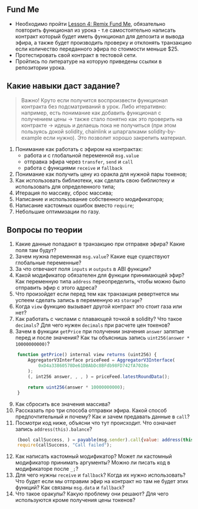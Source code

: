 ## Fund Me

- Необходимо пройти [Lesson 4: Remix Fund Me](https://github.com/smartcontractkit/full-blockchain-solidity-course-js#lesson-4-remix-fund-me), обязательно повторить функционал из урока - т.е самостоятельно написать контракт который будет иметь функционал для депозита и вывода эфира, а также будет производить проверку и отклонять транзакцию если количество переданного эфира по стоимости меньше $25.
- Протестировать свой контракт в тестовой сети.
- Пройтись по литературе на которую приведены ссылки в репозитории урока.

## Какие навыки даст задание?

> Важно! Круто если получится воспроизвести функционал контракта без подсматриваний в урок. Либо итеративно: например, есть понимание как добавить функционал с получением цены -> также стало понятно как это проверить на контракте -> идешь и делаешь пока не получиться (при этом пользуясь докой solidity, chainlink и шпаргалками solidity-by-example если нужно). Это позволит хорошо закрепить материал.

1. Понимание как работать с эфиром на контрактах:
    - работа и с глобальной переменной `msg.value`
    - отправка эфира через `transfer`, `send` и `call`
    - работа с функциями `receive` и `fallback`
2. Понимание как получить цену из оракла для нужной пары токенов;
3. Как использовать библиотеки, как сделать свою библиотеку и использовать для определенного типа;
4. Итерация по массиву, сброс массива;
5. Написание и использование собственного модификатора;
6. Написание кастомных ошибок вместо `require`;
7. Небольшие оптимизации по газу.

## Вопросы по теории

1. Какие данные попадают в транзакцию при отправке эфира? Какие поля там будут?
2. Зачем нужна переменная `msg.value`? Какие еще существуют глобальные переменные?
3. За что отвечают поля `inputs` и `outputs` в ABI функции?
4. Какой модификатор обязателен для функции принимающей эфир? Как переменную типа `address` переопределить, чтобы можно было отправить эфир с этого адреса?
5. Что произойдет если перед тем как транзакция ревертнется мы успеем сделать запись в переменную из `storage`?
6. Когда `view` функцию вызывает другой контракт это стоит газа или нет?
7. Как работать с числами с плавающей точкой в solidity? Что такое `decimals`? Для чего нужен `decimals` при расчете цен токенов?
8. Зачем в функции `getPrice`  при получении значения `answer` запятые перед и после значения? Как ты объяснишь запись `uint256(answer * 10000000000)`?
```js
    function getPrice() internal view returns (uint256) {
        AggregatorV3Interface priceFeed = AggregatorV3Interface(
            0xD4a33860578De61DBAbDc8BFdb98FD742fA7028e
        );
        (, int256 answer, , , ) = priceFeed.latestRoundData();

        return uint256(answer * 10000000000);
    }
```
9. Как сбросить все значения массива?
10. Рассказать про три способа отправки эфира. Какой способ предпочтительный и почему? Как и зачем предавать данные в `call`?
11. Посмотри код ниже, объясни что тут происходит. Что означает запись `address(this).balance`?
```js
    (bool callSuccess, ) = payable(msg.sender).call{value: address(this).balance}("");
    require(callSuccess, "Call failed");
```
12. Как написать кастомный модификатор? Может ли кастомный модификатор принимать аргументы? Можно ли писать код в модификаторе после `_;`?
13. Для чего нужны `receive` и `fallback`? Когда их нужно использовать? Что будет если мы отправим эфир на контракт но там не будет этих функций? Как связаны `msg.data` и `fallback`?
14. Что такое оракулы? Какую проблему они решают? Для чего используются кроме получения цены токенов?


